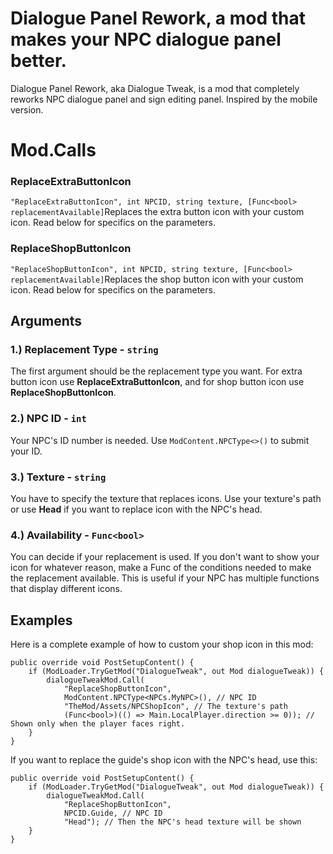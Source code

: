 # Dialogue Panel Rework, a mod that makes your NPC dialogue panel better.
Dialogue Panel Rework, aka Dialogue Tweak, is a mod that completely reworks NPC dialogue panel and sign editing panel. Inspired by the mobile version.

# Mod.Calls
### ReplaceExtraButtonIcon
```"ReplaceExtraButtonIcon", int NPCID, string texture, [Func<bool> replacementAvailable]```Replaces the extra button icon with your custom icon. Read below for specifics on the parameters.

### ReplaceShopButtonIcon
```"ReplaceShopButtonIcon", int NPCID, string texture, [Func<bool> replacementAvailable]```Replaces the shop button icon with your custom icon. Read below for specifics on the parameters.

## Arguments
### 1.) Replacement Type - ```string```
The first argument should be the replacement type you want. For extra button icon use **ReplaceExtraButtonIcon**, and for shop button icon use **ReplaceShopButtonIcon**.

### 2.) NPC ID - ```int```
Your NPC's ID number is needed. Use ```ModContent.NPCType<>()``` to submit your ID.

### 3.) Texture - ```string```
You have to specify the texture that replaces icons. Use your texture's path or use **Head** if you want to replace icon with the NPC's head.

### 4.) Availability - ```Func<bool>```
You can decide if your replacement is used. If you don't want to show your icon for whatever reason, make a Func of the conditions needed to make the replacement available. This is useful if your NPC has multiple functions that display different icons.

## Examples
Here is a complete example of how to custom your shop icon in this mod:
```CSharp
public override void PostSetupContent() {
    if (ModLoader.TryGetMod("DialogueTweak", out Mod dialogueTweak)) {
        dialogueTweakMod.Call(
            "ReplaceShopButtonIcon",
            ModContent.NPCType<NPCs.MyNPC>(), // NPC ID
            "TheMod/Assets/NPCShopIcon", // The texture's path
            (Func<bool>)(() => Main.LocalPlayer.direction >= 0)); // Shown only when the player faces right.
    }
}
```
If you want to replace the guide's shop icon with the NPC's head, use this:
```CSharp
public override void PostSetupContent() {
    if (ModLoader.TryGetMod("DialogueTweak", out Mod dialogueTweak)) {
        dialogueTweakMod.Call(
            "ReplaceShopButtonIcon",
            NPCID.Guide, // NPC ID
            "Head"); // Then the NPC's head texture will be shown
    }
}
```
